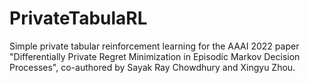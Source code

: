 # PrivateTabulaRL

Simple private tabular reinforcement learning for the AAAI 2022 paper "Differentially Private Regret Minimization in Episodic Markov Decision Processes", co-authored by Sayak Ray Chowdhury and Xingyu Zhou.


